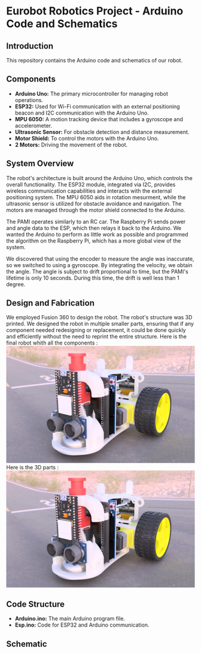 # Eurobot Robotics Project - Arduino Code and Schematics
## Introduction
This repository contains the Arduino code and schematics of our robot.


## Components

- **Arduino Uno:** The primary microcontroller for managing robot operations.
- **ESP32:** Used for Wi-Fi communication with an external positioning beacon and I2C communication with the Arduino Uno.
- **MPU 6050:** A motion tracking device that includes a gyroscope and accelerometer.
- **Ultrasonic Sensor:** For obstacle detection and distance measurement.
- **Motor Shield:** To control the motors with the Arduino Uno.
- **2 Motors:** Driving the movement of the robot.

## System Overview

The robot's architecture is built around the Arduino Uno, which controls the overall functionality. The ESP32 module, integrated via I2C, provides wireless communication capabilities and interacts with the external positioning system. The MPU 6050 aids in rotation mesurment, while the ultrasonic sensor is utilized for obstacle avoidance and navigation. The motors are managed through the motor shield connected to the Arduino.

The PAMI operates similarly to an RC car. The Raspberry Pi sends power and angle data to the ESP, which then relays it back to the Arduino. We wanted the Arduino to perform as little work as possible and programmed the algorithm on the Raspberry Pi, which has a more global view of the system.

We discovered that using the encoder to measure the angle was inaccurate, so we switched to using a gyroscope. By integrating the velocity, we obtain the angle. The angle is subject to drift proportional to time, but the PAMI's lifetime is only 10 seconds. During this time, the drift is well less than 1 degree.

## Design and Fabrication

We employed Fusion 360 to design the robot. The robot's structure was 3D printed. We designed the robot in multiple smaller parts, ensuring that if any component needed redesigning or replacement, it could be done quickly and efficiently without the need to reprint the entire structure.
Here is the final robot whith all the components : 
![Screenshot](https://raw.githubusercontent.com/TardyNoe/ECAM_Eurobot_2024_TeamErasmus/main/Robot/3D.png)
Here is the 3D parts :
![Screenshot](https://raw.githubusercontent.com/TardyNoe/ECAM_Eurobot_2024_TeamErasmus/main/Robot/3D.png)

## Code Structure

- **Arduino.ino:** The main Arduino program file.
- **Esp.ino:** Code for ESP32 and Arduino communication.

## Schematic
